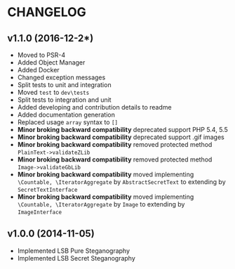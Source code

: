 CHANGELOG
=========

v1.1.0 (2016-12-2*)
-------------------
* Moved to PSR-4
* Added Object Manager
* Added Docker
* Changed exception messages
* Split tests to unit and integration
* Moved `test` to `dev\tests`
* Split tests to integration and unit
* Added developing and contribution details to readme
* Added documentation generation
* Replaced usage `array` syntax to `[]`
* **Minor broking backward compatibility** deprecated support PHP 5.4, 5.5
* **Minor broking backward compatibility** deprecated support .gif images
* **Minor broking backward compatibility** removed protected method ``PlainText->validateZLib``
* **Minor broking backward compatibility** removed protected method ``Image->validateGbLib``
* **Minor broking backward compatibility** moved implementing ``\Countable, \IteratorAggregate`` by ``AbstractSecretText`` to extending by ``SecretTextInterface``
* **Minor broking backward compatibility** moved implementing ``\Countable, \IteratorAggregate`` by ``Image`` to extending by ``ImageInterface``

v1.0.0 (2014-11-05)
-------------------
* Implemented LSB Pure Steganography
* Implemented LSB Secret Steganography 
